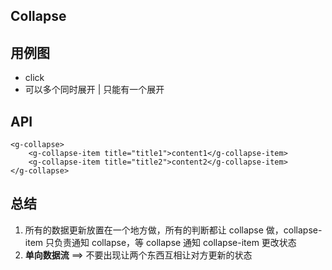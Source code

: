## Collapse

## 用例图
- click 
- 可以多个同时展开 | 只能有一个展开

## API
```
<g-collapse>
    <g-collapse-item title="title1">content1</g-collapse-item>
    <g-collapse-item title="title2">content2</g-collapse-item>
</g-collapse>
```

## 总结
1. 所有的数据更新放置在一个地方做，所有的判断都让 collapse 做，collapse-item 只负责通知 collapse，等 collapse 通知 collapse-item 更改状态
2. **单向数据流** ==> 不要出现让两个东西互相让对方更新的状态
